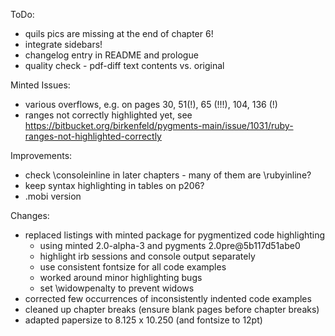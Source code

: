 

ToDo:
 
  * quils pics are missing at the end of chapter 6!
  * integrate sidebars!
  * changelog entry in README and prologue
  * quality check - pdf-diff text contents vs. original

Minted Issues:

  * various overflows, e.g. on pages 30, 51(!), 65 (!!!), 104, 136 (!)
  * ranges not correctly highlighted yet, see https://bitbucket.org/birkenfeld/pygments-main/issue/1031/ruby-ranges-not-highlighted-correctly

Improvements:

  * check \consoleinline in later chapters - many of them are \rubyinline?
  * keep syntax highlighting in tables on p206?
  * .mobi version

Changes:

  * replaced listings with minted package for pygmentized code highlighting
    - using minted 2.0-alpha-3 and pygments 2.0pre@5b117d51abe0
    - highlight irb sessions and console output separately
    - use consistent fontsize for all code examples
    - worked around minor highlighting bugs
    - set \widowpenalty to prevent widows
  * corrected few occurrences of inconsistently indented code examples
  * cleaned up chapter breaks (ensure blank pages before chapter breaks) 
  * adapted papersize to 8.125 x 10.250 (and fontsize to 12pt)
